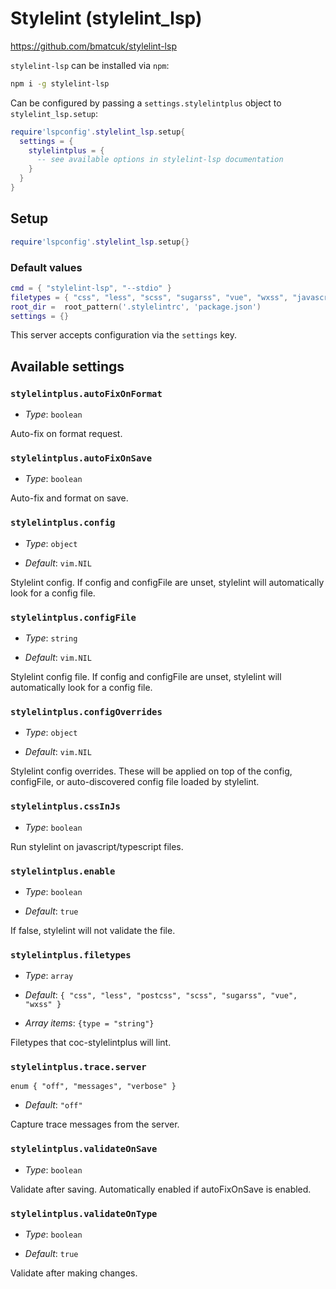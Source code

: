 # Stylelint (stylelint_lsp)

https://github.com/bmatcuk/stylelint-lsp

`stylelint-lsp` can be installed via `npm`:

```sh
npm i -g stylelint-lsp
```

Can be configured by passing a `settings.stylelintplus` object to `stylelint_lsp.setup`:

```lua
require'lspconfig'.stylelint_lsp.setup{
  settings = {
    stylelintplus = {
      -- see available options in stylelint-lsp documentation
    }
  }
}
```


## Setup

```lua
require'lspconfig'.stylelint_lsp.setup{}
```


### Default values

```lua
cmd = { "stylelint-lsp", "--stdio" }
filetypes = { "css", "less", "scss", "sugarss", "vue", "wxss", "javascript", "javascriptreact", "typescript", "typescriptreact" }
root_dir =  root_pattern('.stylelintrc', 'package.json') 
settings = {}
```


This server accepts configuration via the `settings` key.

## Available settings

### `stylelintplus.autoFixOnFormat`

  * *Type*: `boolean`

 Auto\-fix on format request\.

### `stylelintplus.autoFixOnSave`

  * *Type*: `boolean`

 Auto\-fix and format on save\.

### `stylelintplus.config`

  * *Type*: `object`

 * *Default*: `vim.NIL`
 
 Stylelint config\. If config and configFile are unset\, stylelint will automatically look for a config file\.

### `stylelintplus.configFile`

  * *Type*: `string`

 * *Default*: `vim.NIL`
 
 Stylelint config file\. If config and configFile are unset\, stylelint will automatically look for a config file\.

### `stylelintplus.configOverrides`

  * *Type*: `object`

 * *Default*: `vim.NIL`
 
 Stylelint config overrides\. These will be applied on top of the config\, configFile\, or auto\-discovered config file loaded by stylelint\.

### `stylelintplus.cssInJs`

  * *Type*: `boolean`

 Run stylelint on javascript\/typescript files\.

### `stylelintplus.enable`

  * *Type*: `boolean`

 * *Default*: `true`
 
 If false\, stylelint will not validate the file\.

### `stylelintplus.filetypes`

  * *Type*: `array`

 * *Default*: `{ "css", "less", "postcss", "scss", "sugarss", "vue", "wxss" }`
 
 * *Array items*: `{type = "string"}`
 
 Filetypes that coc\-stylelintplus will lint\.

### `stylelintplus.trace.server`

  `enum { "off", "messages", "verbose" }`

 * *Default*: `"off"`
 
 Capture trace messages from the server\.

### `stylelintplus.validateOnSave`

  * *Type*: `boolean`

 Validate after saving\. Automatically enabled if autoFixOnSave is enabled\.

### `stylelintplus.validateOnType`

  * *Type*: `boolean`

 * *Default*: `true`
 
 Validate after making changes\.



